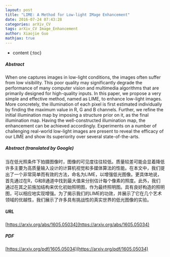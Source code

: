 ```yaml
---
layout: post
title: "LIME: A Method for Low-light IMage Enhancement"
date: 2016-07-24 07:43:28
categories: arXiv_CV
tags: arXiv_CV Image_Enhancement
author: Xiaojie Guo
mathjax: true
---
```


* content
{:toc}

##### Abstract
When one captures images in low-light conditions, the images often suffer from low visibility. This poor quality may significantly degrade the performance of many computer vision and multimedia algorithms that are primarily designed for high-quality inputs. In this paper, we propose a very simple and effective method, named as LIME, to enhance low-light images. More concretely, the illumination of each pixel is first estimated individually by finding the maximum value in R, G and B channels. Further, we refine the initial illumination map by imposing a structure prior on it, as the final illumination map. Having the well-constructed illumination map, the enhancement can be achieved accordingly. Experiments on a number of challenging real-world low-light images are present to reveal the efficacy of our LIME and show its superiority over several state-of-the-arts.

##### Abstract (translated by Google)
当在低光照条件下拍摄图像时，图像的可见度往往较低。质量较差可能会显着降低许多主要为高质量输入设计的计算机视觉和多媒体算法的性能。在本文中，我们提出了一个非常简单而有效的方法，命名为LIME，以增强低光图像。更具体地说，首先通过在R，G和B通道中找到最大值来分别估计每个像素的照度。此外，我们通过在其之前施加结构来优化初始照明图，作为最终照明图。具有良好构造的照明图，可以相应地实现增强。为了揭示我们的LIME的功效，并展示了它在几个艺术领域的优越性，我们展示了许多具有挑战性的真实世界的低光图像的实验。

##### URL
[https://arxiv.org/abs/1605.05034](https://arxiv.org/abs/1605.05034)

##### PDF
[https://arxiv.org/pdf/1605.05034](https://arxiv.org/pdf/1605.05034)

